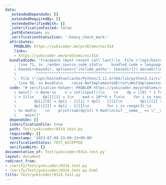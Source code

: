 ```yaml
---
data:
  _extendedDependsOn: []
  _extendedRequiredBy: []
  _extendedVerifiedWith: []
  _isVerificationFailed: false
  _pathExtension: py
  _verificationStatusIcon: ':heavy_check_mark:'
  attributes:
    PROBLEM: https://yukicoder.me/problems/no/314
    links:
    - https://yukicoder.me/problems/no/314
  bundledCode: "Traceback (most recent call last):\n  File \"/opt/hostedtoolcache/Python/3.11.4/x64/lib/python3.11/site-packages/onlinejudge_verify/documentation/build.py\"\
    , line 71, in _render_source_code_stat\n    bundled_code = language.bundle(stat.path,\
    \ basedir=basedir, options={'include_paths': [basedir]}).decode()\n          \
    \         ^^^^^^^^^^^^^^^^^^^^^^^^^^^^^^^^^^^^^^^^^^^^^^^^^^^^^^^^^^^^^^^^^^^^^^^^^^^^^^^^^\n\
    \  File \"/opt/hostedtoolcache/Python/3.11.4/x64/lib/python3.11/site-packages/onlinejudge_verify/languages/python.py\"\
    , line 96, in bundle\n    raise NotImplementedError\nNotImplementedError\n"
  code: "# verification-helper: PROBLEM https://yukicoder.me/problems/no/314\n\ndef\
    \ main() -> None:\n    n = int(input())\n    \n    dp = [[0] * 3 for _ in range(n\
    \ + 1)]\n    dp[1][1] = 1\n    mod = 10**9 + 7\n\n    for i in range(2, n + 1):\n\
    \        dp[i][0] = dp[i - 1][1] + dp[i - 1][2]\n        dp[i][1] = dp[i - 1][0]\n\
    \        dp[i][2] = dp[i - 1][1]\n        for j in range(3):\n            dp[i][j]\
    \ %= mod\n    \n    print(sum(dp[n]) % mod)\n\nif __name__ == \"__main__\":\n\
    \    main()"
  dependsOn: []
  isVerificationFile: true
  path: Test/yukicoder/0314.test.py
  requiredBy: []
  timestamp: '2023-07-09 23:09:33+09:00'
  verificationStatus: TEST_ACCEPTED
  verifiedWith: []
documentation_of: Test/yukicoder/0314.test.py
layout: document
redirect_from:
- /verify/Test/yukicoder/0314.test.py
- /verify/Test/yukicoder/0314.test.py.html
title: Test/yukicoder/0314.test.py
---
```

